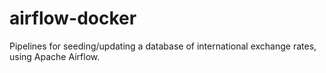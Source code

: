 # airflow-docker
Pipelines for seeding/updating a database of international exchange rates, using Apache Airflow.
